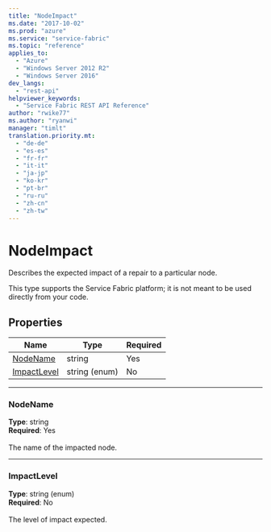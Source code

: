 ```yaml
---
title: "NodeImpact"
ms.date: "2017-10-02"
ms.prod: "azure"
ms.service: "service-fabric"
ms.topic: "reference"
applies_to: 
  - "Azure"
  - "Windows Server 2012 R2"
  - "Windows Server 2016"
dev_langs: 
  - "rest-api"
helpviewer_keywords: 
  - "Service Fabric REST API Reference"
author: "rwike77"
ms.author: "ryanwi"
manager: "timlt"
translation.priority.mt: 
  - "de-de"
  - "es-es"
  - "fr-fr"
  - "it-it"
  - "ja-jp"
  - "ko-kr"
  - "pt-br"
  - "ru-ru"
  - "zh-cn"
  - "zh-tw"
---
```

# NodeImpact

Describes the expected impact of a repair to a particular node.

This type supports the Service Fabric platform; it is not meant to be used directly from your code.


## Properties

| Name | Type | Required |
| --- | --- | --- |
| [NodeName](#nodename) | string | Yes |
| [ImpactLevel](#impactlevel) | string (enum) | No |

____
### NodeName
__Type__: string <br/>
__Required__: Yes<br/>
<br/>
The name of the impacted node.

____
### ImpactLevel
__Type__: string (enum) <br/>
__Required__: No<br/>
<br/>
The level of impact expected.
